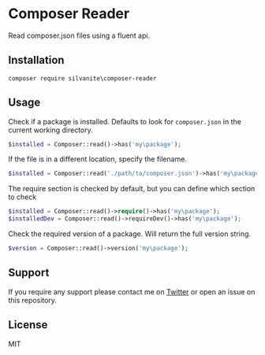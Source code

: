 # Composer Reader

Read composer.json files using a fluent api.

## Installation

`composer require silvanite\composer-reader`

## Usage

Check if a package is installed. Defaults to look for `composer.json` in the current working directory.

```php
$installed = Composer::read()->has('my\package');
```

If the file is in a different location, specify the filename.

```php
$installed = Composer::read('./path/to/composer.json')->has('my\package');
```

The require section is checked by default, but you can define which section to check

```php
$installed = Composer::read()->require()->has('my\package');
$installedDev = Composer::read()->requireDev()->has('my\package');
```

Check the required version of a package. Will return the full version string.

```php
$version = Composer::read()->version('my\package');
```

## Support

If you require any support please contact me on [Twitter](https://twitter.com/m2de_io) or open an issue on this repository.

## License

MIT
